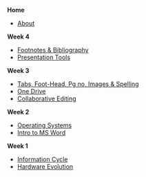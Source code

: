 **Home**
- [About](/)

**Week 4**
- [Footnotes & Bibliography](wk4/footnotes-bibliography.md)
- [Presentation Tools](wk4/presentation-software.md)

**Week 3**
- [Tabs, Foot-Head, Pg no, Images & Spelling](wk3/tab-foot-head-pg-images-review.md)
- [One Drive](wk3/one-drive.md)
- [Collaborative Editing](wk3/collaborative-editing.md)

**Week 2**
- [Operating Systems](wk2/operating_systems.md)
- [Intro to MS Word](wk2/intro-word.md)

**Week 1**
- [Information Cycle](wk1/information_cycle.md)
- [Hardware Evolution](wk1/evolution_computers.md)

<!-- **Week 15**
- [Feedback in Teams](wk15/feedback.md) -->

<!-- **Week 14**
- [Presentation Software](wk14/presentations.md)
- [IT Profession Overview](wk14/jobs.md)
- [IT Trends for Beginners](wk14/beginning_trends.md) -->

<!-- **Week 13**
- [Sorting, Filtering & Conditional Formatting](wk13/sorting-filtering-formatting) -->

<!-- **Week 12**
- [Intro to Excel](wk12/intro_excel.md)
- [Excel Functions](wk12/functions.md)
- [Charts](wk12/charts.md) -->

<!-- **Week 11**
- [Word Elements](wk11/manipulating_elements.md)
- [Comments & Changes](wk11/comments_changes.md) -->

<!-- **Week 10**
- [Flowcharts](wk10/flowcharts.md)
- [Architecture Diagrams](wk10/deployment_diagrams.md)
- [MS Word: Styles](wk10/word-styles.md) -->

<!-- **Week 9**
- [Digital Images](wk9/images_resolution.md)
- [Image Compression](wk9/image_compression.md)
- [Diagramming Tools](wk9/diagramming_software.md) -->

<!-- **Week 7**
- [Cloud Computing](wk7/cloud_computing.md)
- [Data Protection](wk7/intro_encryption.md)
- [Leaks and Passwords](wk7/passwords.md) -->

<!-- **Week 5**
- [Networking](wk5/networking_pt1.md)
- [Reaching Internet](wk5/reaching_internet.md)
- [Internet Protocols](wk5/internet_protocols.md) -->

<!-- **Week 4**
- [Scripting in PowerShell](wk4/pwsh_scripting.md)
- [Abstraction & Help](wk4/asking_help.md) -->

<!-- **Week 3**
- [Command Line Shell](wk3/command_line.md) -->
